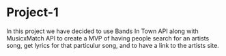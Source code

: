 # Project-1

In this project we have decided to use Bands In Town API along with MusicxMatch API to create a MVP of having people search for an artists song, get lyrics for that particulur song, and to have a link to the artists site. 